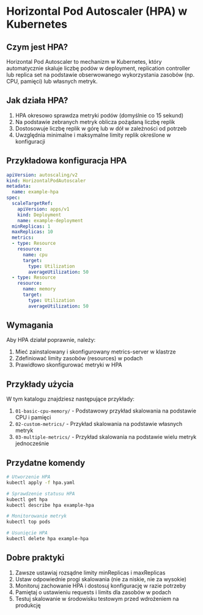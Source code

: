 # Horizontal Pod Autoscaler (HPA) w Kubernetes

## Czym jest HPA?

Horizontal Pod Autoscaler to mechanizm w Kubernetes, który automatycznie skaluje liczbę podów w deployment, replication controller lub replica set na podstawie obserwowanego wykorzystania zasobów (np. CPU, pamięci) lub własnych metryk.

## Jak działa HPA?

1. HPA okresowo sprawdza metryki podów (domyślnie co 15 sekund)
2. Na podstawie zebranych metryk oblicza pożądaną liczbę replik
3. Dostosowuje liczbę replik w górę lub w dół w zależności od potrzeb
4. Uwzględnia minimalne i maksymalne limity replik określone w konfiguracji

## Przykładowa konfiguracja HPA

```yaml
apiVersion: autoscaling/v2
kind: HorizontalPodAutoscaler
metadata:
  name: example-hpa
spec:
  scaleTargetRef:
    apiVersion: apps/v1
    kind: Deployment
    name: example-deployment
  minReplicas: 1
  maxReplicas: 10
  metrics:
  - type: Resource
    resource:
      name: cpu
      target:
        type: Utilization
        averageUtilization: 50
  - type: Resource
    resource:
      name: memory
      target:
        type: Utilization
        averageUtilization: 50
```

## Wymagania

Aby HPA działał poprawnie, należy:

1. Mieć zainstalowany i skonfigurowany metrics-server w klastrze
2. Zdefiniować limity zasobów (resources) w podach
3. Prawidłowo skonfigurować metryki w HPA

## Przykłady użycia

W tym katalogu znajdziesz następujące przykłady:

1. `01-basic-cpu-memory/` - Podstawowy przykład skalowania na podstawie CPU i pamięci
2. `02-custom-metrics/` - Przykład skalowania na podstawie własnych metryk
3. `03-multiple-metrics/` - Przykład skalowania na podstawie wielu metryk jednocześnie

## Przydatne komendy

```bash
# Utworzenie HPA
kubectl apply -f hpa.yaml

# Sprawdzenie statusu HPA
kubectl get hpa
kubectl describe hpa example-hpa

# Monitorowanie metryk
kubectl top pods

# Usunięcie HPA
kubectl delete hpa example-hpa
```

## Dobre praktyki

1. Zawsze ustawiaj rozsądne limity minReplicas i maxReplicas
2. Ustaw odpowiednie progi skalowania (nie za niskie, nie za wysokie)
3. Monitoruj zachowanie HPA i dostosuj konfigurację w razie potrzeby
4. Pamiętaj o ustawieniu requests i limits dla zasobów w podach
5. Testuj skalowanie w środowisku testowym przed wdrożeniem na produkcję
